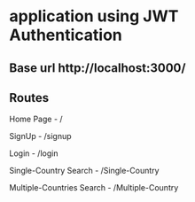 # application using JWT Authentication
## Base url http://localhost:3000/
## Routes
Home Page - /

SignUp - /signup

Login - /login

Single-Country Search - /Single-Country

Multiple-Countries Search - /Multiple-Country
